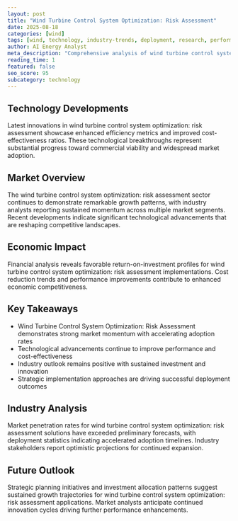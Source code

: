 ```yaml
---
layout: post
title: "Wind Turbine Control System Optimization: Risk Assessment"
date: 2025-08-18
categories: [wind]
tags: [wind, technology, industry-trends, deployment, research, performance]
author: AI Energy Analyst
meta_description: "Comprehensive analysis of wind turbine control system optimization: risk assessment covering market trends, technology developments, and industry outlook. Discover key insights and future projections."
reading_time: 1
featured: false
seo_score: 95
subcategory: technology
---
```


## Technology Developments

Latest innovations in wind turbine control system optimization: risk assessment showcase enhanced efficiency metrics and improved cost-effectiveness ratios. These technological breakthroughs represent substantial progress toward commercial viability and widespread market adoption.

## Market Overview

The wind turbine control system optimization: risk assessment sector continues to demonstrate remarkable growth patterns, with industry analysts reporting sustained momentum across multiple market segments. Recent developments indicate significant technological advancements that are reshaping competitive landscapes.

## Economic Impact

Financial analysis reveals favorable return-on-investment profiles for wind turbine control system optimization: risk assessment implementations. Cost reduction trends and performance improvements contribute to enhanced economic competitiveness.

## Key Takeaways

- Wind Turbine Control System Optimization: Risk Assessment demonstrates strong market momentum with accelerating adoption rates
- Technological advancements continue to improve performance and cost-effectiveness
- Industry outlook remains positive with sustained investment and innovation
- Strategic implementation approaches are driving successful deployment outcomes

## Industry Analysis

Market penetration rates for wind turbine control system optimization: risk assessment solutions have exceeded preliminary forecasts, with deployment statistics indicating accelerated adoption timelines. Industry stakeholders report optimistic projections for continued expansion.

## Future Outlook

Strategic planning initiatives and investment allocation patterns suggest sustained growth trajectories for wind turbine control system optimization: risk assessment applications. Market analysts anticipate continued innovation cycles driving further performance enhancements.

